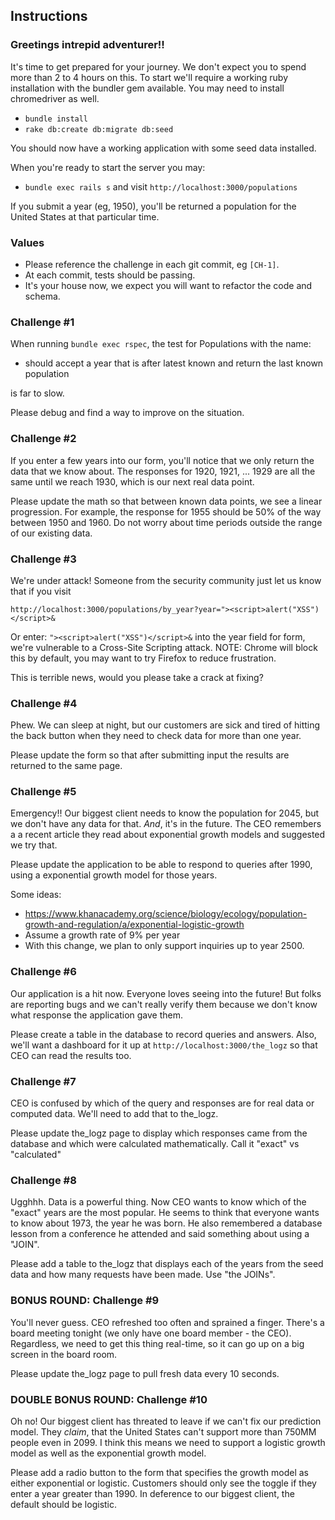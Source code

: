 ## Instructions

### Greetings intrepid adventurer!!

It's time to get prepared for your journey. We don't expect you to spend
more than 2 to 4 hours on this. To start we'll require a working ruby
installation with the bundler gem available. You may need to install
chromedriver as well.

* `bundle install`
* `rake db:create db:migrate db:seed`

You should now have a working application with some seed data installed.

When you're ready to start the server you may:

* `bundle exec rails s` and visit `http://localhost:3000/populations`

If you submit a year (eg, 1950), you'll be returned a population for the United
States at that particular time.

### Values

* Please reference the challenge in each git commit, eg `[CH-1]`.
* At each commit, tests should be passing.
* It's your house now, we expect you will want to refactor the code and schema.

### Challenge #1

When running `bundle exec rspec`, the test for Populations with the name:

* should accept a year that is after latest known and return the last known population

is far to slow.

Please debug and find a way to improve on the situation.

### Challenge #2

If you enter a few years into our form, you'll notice that we only return the
data that we know about. The responses for 1920, 1921, ... 1929 are all the same
until we reach 1930, which is our next real data point.

Please update the math so that between known data points, we see a linear
progression. For example, the response for 1955 should be 50% of the way between
1950 and 1960. Do not worry about time periods outside the range of our existing
data.

### Challenge #3

We're under attack! Someone from the security community just let us know that if
you visit

`http://localhost:3000/populations/by_year?year="><script>alert("XSS")</script>&`

Or enter: `"><script>alert("XSS")</script>&` into the year field for form, we're
vulnerable to a Cross-Site Scripting attack. NOTE: Chrome will block this by
default, you may want to try Firefox to reduce frustration.

This is terrible news, would you please take a crack at fixing?

### Challenge #4

Phew. We can sleep at night, but our customers are sick and tired of hitting the
back button when they need to check data for more than one year.

Please update the form so that after submitting input the results are returned
to the same page.

### Challenge #5

Emergency!! Our biggest client needs to know the population for 2045, but we
don't have any data for that. *And*, it's in the future. The CEO remembers a
a recent article they read about exponential growth models and suggested we try that.

Please update the application to be able to respond to queries after 1990,
using a exponential growth model for those years.

Some ideas:
* https://www.khanacademy.org/science/biology/ecology/population-growth-and-regulation/a/exponential-logistic-growth
* Assume a growth rate of 9% per year
* With this change, we plan to only support inquiries up to year 2500.

### Challenge #6

Our application is a hit now. Everyone loves seeing into the future! But folks
are reporting bugs and we can't really verify them because we don't know what
response the application gave them.

Please create a table in the database to record queries and answers. Also, we'll
want a dashboard for it up at `http://localhost:3000/the_logz` so that CEO can
read the results too.

### Challenge #7

CEO is confused by which of the query and responses are for real data or
computed data. We'll need to add that to the_logz.

Please update the_logz page to display which responses came from the database
and which were calculated mathematically. Call it "exact" vs "calculated"

### Challenge #8

Ugghhh. Data is a powerful thing. Now CEO wants to know which of the "exact"
years are the most popular. He seems to think that everyone wants to know about
1973, the year he was born. He also remembered a database lesson from a
conference he attended and said something about using a "JOIN".

Please add a table to the_logz that displays each of the years from the seed
data and how many requests have been made. Use "the JOINs".

### BONUS ROUND: Challenge #9

You'll never guess. CEO refreshed too often and sprained a finger. There's a
board meeting tonight (we only have one board member - the CEO). Regardless,
we need to get this thing real-time, so it can go up on a big screen in the
board room.

Please update the_logz page to pull fresh data every 10 seconds.

### DOUBLE BONUS ROUND: Challenge #10

Oh no! Our biggest client has threated to leave if we can't fix our prediction
model. They *claim*, that the United States can't support more than 750MM people
even in 2099. I think this means we need to support a logistic growth model as
well as the exponential growth model.

Please add a radio button to the form that specifies the growth model as either
exponential or logistic. Customers should only see the toggle if they enter a
year greater than 1990. In deference to our biggest client, the default should
be logistic.
